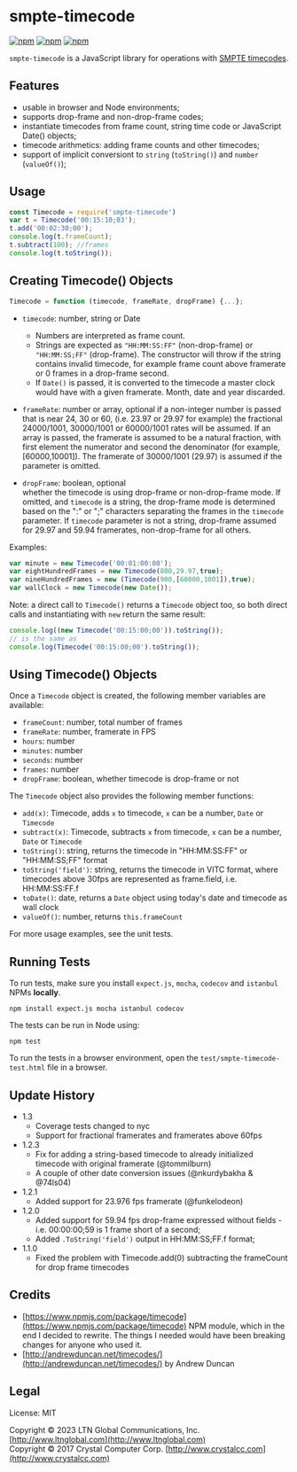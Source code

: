 # smpte-timecode
[![npm](https://img.shields.io/npm/v/smpte-timecode.svg)](http://www.npmjs.com/package/smpte-timecode) [![npm](https://img.shields.io/npm/dt/smpte-timecode.svg)](https://www.npmjs.com/package/smpte-timecode) [![npm](https://img.shields.io/npm/l/smpte-timecode.svg)]()

`smpte-timecode` is a JavaScript library for operations with [SMPTE timecodes](https://en.wikipedia.org/wiki/SMPTE_timecode).

## Features

- usable in browser and Node environments;
- supports drop-frame and non-drop-frame codes;
- instantiate timecodes from frame count, string time code or JavaScript Date() objects;
- timecode arithmetics: adding frame counts and other timecodes;
- support of implicit conversiont to `string` (`toString()`) and `number` (`valueOf()`);

## Usage

```javascript
const Timecode = require('smpte-timecode')
var t = Timecode('00:15:10;03');
t.add('00:02:30;00');
console.log(t.frameCount);
t.subtract(100); //frames
console.log(t.toString());
```

## Creating Timecode() Objects
```javascript
Timecode = function (timecode, frameRate, dropFrame) {...};
```

- `timecode`: number, string or Date  
  - Numbers are interpreted as frame count.  
  - Strings are expected as `"HH:MM:SS:FF"` (non-drop-frame) or
`"HH:MM:SS;FF"` (drop-frame). The constructor will throw if the string contains invalid timecode, for example frame count above framerate or 0 frames in a drop-frame second.  
  - If `Date()` is passed, it is converted to the timecode a master 
clock would have with a given framerate. Month, date and
year discarded.

- `frameRate`: number or array, optional 
if a non-integer number is passed that is near 24, 30 or 60, (i.e. 23.97 or 29.97 for example) the 
fractional 24000/1001, 30000/1001 or 60000/1001 rates will be assumed. If an array is passed, the
framerate is assumed to be a natural fraction, with first element the numerator and second the denominator (for example, [60000,10001]).
The framerate of 30000/1001 (29.97) is assumed if the parameter is omitted.

- `dropFrame`: boolean, optional  
whether the timecode is using drop-frame or non-drop-frame mode.
If omitted, and `timecode` is a string, the drop-frame mode is determined based on
the ":" or ";" characters separating the frames in the `timecode` parameter.
If `timecode` parameter is not a string, drop-frame assumed for 29.97 and 59.94 framerates, non-drop-frame for all others.

Examples:
```javascript
var minute = new Timecode('00:01:00:00');
var eightHundredFrames = new Timecode(800,29.97,true);
var nineHundredFrames = new (Timecode(900,[60000,1001]),true);
var wallClock = new Timecode(new Date());
```

Note: a direct call to `Timecode()` returns a `Timecode` object too, so both direct
calls and instantiating with `new` return the same result:
```javascript
console.log((new Timecode('00:15:00;00')).toString()); 
// is the same as
console.log(Timecode('00:15:00;00').toString());
```

## Using Timecode() Objects

Once a `Timecode` object is created, the following member variables are available:

- `frameCount`: number, total number of frames
- `frameRate`: number, framerate in FPS
- `hours`: number
- `minutes`: number
- `seconds`: number
- `frames`: number
- `dropFrame`: boolean, whether timecode is drop-frame or not

The `Timecode` object also provides the following member functions:

- `add(x)`: Timecode, adds `x` to timecode, `x` can be a number, `Date` or `Timecode`
- `subtract(x)`: Timecode, subtracts `x` from timecode, `x` can be a number, `Date` 
    or `Timecode`
- `toString()`: string, returns the timecode in "HH:MM:SS:FF" or "HH:MM:SS;FF" format
- `toString('field')`: string, returns the timecode in VITC format, where timecodes above 30fps are represented as frame.field, i.e. HH:MM:SS:FF.f
- `toDate()`: date, returns a `Date` object using today's date and timecode as wall clock
- `valueOf()`: number, returns `this.frameCount`

For more usage examples, see the unit tests.

## Running Tests
To run tests, make sure you install `expect.js`, `mocha`, `codecov` and `istanbul` NPMs **locally**.

    npm install expect.js mocha istanbul codecov

The tests can be run in Node using:

    npm test

To run the tests in a browser environment, open the `test/smpte-timecode-test.html` file
in a browser.

## Update History
- 1.3
  - Coverage tests changed to nyc
  - Support for fractional framerates and framerates above 60fps
- 1.2.3
  - Fix for adding a string-based timecode to already initialized timecode with original framerate (@tommilburn)
  - A couple of other date conversion issues (@nkurdybakha & @74ls04)
- 1.2.1
  - Added support for 23.976 fps framerate (@funkelodeon)
- 1.2.0
  - Added support for 59.94 fps drop-frame expressed without fields - i.e. 00:00:00;59 is 1 frame short of a second;
  - Added `.ToString('field')` output in HH:MM:SS;FF.f format;
- 1.1.0  
  - Fixed the problem with Timecode.add(0) subtracting the frameCount for drop frame timecodes

## Credits
- [https://www.npmjs.com/package/timecode](https://www.npmjs.com/package/timecode) 
NPM module, which in the end I decided to rewrite. The things I needed would have 
been breaking changes for anyone who used it.
- [http://andrewduncan.net/timecodes/](http://andrewduncan.net/timecodes/) by Andrew Duncan

## Legal
License: MIT

Copyright &copy; 2023 LTN Global Communications, Inc. [http://www.ltnglobal.com](http://www.ltnglobal.com)<br/>
Copyright &copy; 2017 Crystal Computer Corp. [http://www.crystalcc.com](http://www.crystalcc.com)
